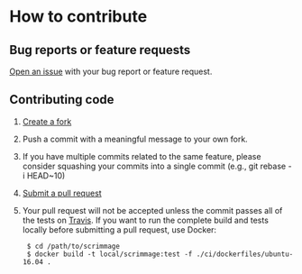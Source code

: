 # How to contribute

## Bug reports or feature requests

[Open an issue](https://github.com/gtri/scrimmage/issues) with your bug report
or feature request.

## Contributing code

1. [Create a fork](https://github.com/gtri/scrimmage/fork)

2. Push a commit with a meaningful message to your own fork.

3. If you have multiple commits related to the same feature, please consider
   squashing your commits into a single commit (e.g., git rebase -i HEAD~10)
   
4. [Submit a pull request](https://github.com/gtri/scrimmage/compare)

5. Your pull request will not be accepted unless the commit passes all of the
   tests on [Travis](https://travis-ci.org/gtri/scrimmage). If you want to run
   the complete build and tests locally before submitting a pull request, use
   Docker:
   
        $ cd /path/to/scrimmage
        $ docker build -t local/scrimmage:test -f ./ci/dockerfiles/ubuntu-16.04 .
